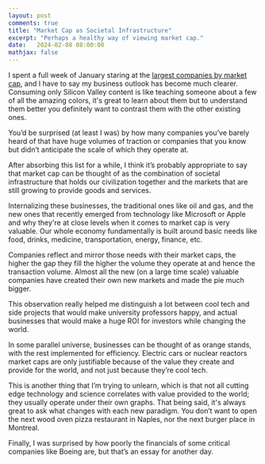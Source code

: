 ```yaml
---
layout: post
comments: true
title: "Market Cap as Societal Infrastructure"
excerpt: "Perhaps a healthy way of viewing market cap."
date:   2024-02-08 08:00:00
mathjax: false
---
```


I spent a full week of January staring at the [largest companies by market cap](https://companiesmarketcap.com/), and I have to say my business outlook has become much clearer. Consuming only Silicon Valley content is like teaching someone about a few of all the amazing colors, it's great to learn about them but to understand them better you definitely want to contrast them with the other existing ones.

You’d be surprised (at least I was) by how many companies you’ve barely heard of that have huge volumes of traction or companies that you know but didn’t anticipate the scale of which they operate at.

After absorbing this list for a while, I think it’s probably appropriate to say that market cap can be thought of as the combination of societal infrastructure that holds our civilization together and the markets that are still growing to provide goods and services.

Internalizing these businesses, the traditional ones like oil and gas, and the new ones that recently emerged from technology like Microsoft or Apple and why they're at close levels when it comes to market cap is very valuable. Our whole economy fundamentally is built around basic needs like food, drinks, medicine, transportation, energy, finance, etc. 

Companies reflect and mirror those needs with their market caps, the higher the gap they fill the higher the volume they operate at and hence the transaction volume. Almost all the new (on a large time scale) valuable companies have created their own new markets and made the pie much bigger.

This observation really helped me distinguish a lot between cool tech and side projects that would make university professors happy, and actual businesses that would make a huge ROI for investors while changing the world.

In some parallel universe, businesses can be thought of as orange stands, with the rest implemented for efficiency. Electric cars or nuclear reactors market caps are only justifiable because of the value they create and provide for the world, and not just because they’re cool tech.

This is another thing that I’m trying to unlearn, which is that not all cutting edge technology and science correlates with value provided to the world; they usually operate under their own graphs. That being said, it's always great to ask what changes with each new paradigm. You don’t want to open the next wood oven pizza restaurant in Naples, nor the next burger place in Montreal.

Finally, I was surprised by how poorly the financials of some critical companies like Boeing are, but that’s an essay for another day.

